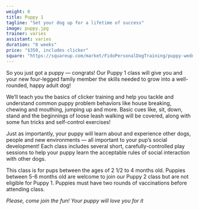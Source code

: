 ```yaml
---
weight: 0
title: Puppy 1
tagline: "Set your dog up for a lifetime of success"
image: puppy.jpg
trainer: varies
assistant: varies
duration: "8 weeks"
price: "$350, includes clicker"
square: "https://squareup.com/market/FidoPersonalDogTraining/puppy-wednesday-june-th-july-th-pm"
---
```



So you just got a puppy — congrats! Our Puppy 1 class will give you and your new four-legged family member the skills needed to grow into a well-rounded, happy adult dog! 

We’ll teach you the basics of clicker training and help you tackle and understand common puppy problem behaviors like house breaking, chewing and mouthing, jumping up and more. Basic cues like, sit, down, stand and the beginnings of loose leash walking will be covered, along with some fun tricks and self-control exercises! 

Just as importantly, your puppy will learn about and experience other dogs, people and new environments — all important to your pup’s social development! Each class includes several short, carefully-controlled play sessions to help your puppy learn the acceptable rules of social interaction with other dogs. 

This class is for pups between the ages of 2 1/2 to 4 months old. Puppies between 5-6 months old are welcome to join our 
Puppy 2 class but are not eligible for Puppy 1. Puppies must have two rounds of vaccinations before attending class. 

_Please, come join the fun! Your puppy will love you for it_
